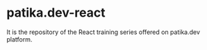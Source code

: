 # patika.dev-react
It is the repository of the React training series offered on patika.dev platform.
